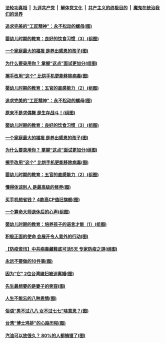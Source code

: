 

####  [法轮功真相](../../../../basic/blob/master/README.md?t=04191330) &nbsp;|&nbsp; [九评共产党](../../../../9ping.md/blob/master/README.md?t=04191330) &nbsp;|&nbsp; [解体党文化](../../../../jtdwh.md/blob/master/README.md?t=04191330)  &nbsp;|&nbsp; [共产主义的终极目的](../../../../gczydzjmd.md/blob/master/README.md?t=04191330) &nbsp;|&nbsp; [魔鬼在统治我们的世界](../../../../mgztzwmdsj.md/blob/master/README.md?t=04191330) 

#### [追求完美的“工匠精神”：永不松动的螺母(图)](../pages/p8/929845.md?t=04191330) 

#### [婴幼儿时期的教育：良好的饮食习惯（3）(组图)](../pages/p8/930215.md?t=04191330) 

#### [一个家庭最大的福报 是养出感恩的孩子(图)](../pages/p8/929833.md?t=04191330) 

#### [为什么要录用你？ 掌握“这点”面试更加分(组图)](../pages/p8/930206.md?t=04191330) 

#### [擦手改用“这个” 比烘手机更能移除病毒(图)](../pages/p8/930213.md?t=04191330) 

#### [婴幼儿时期的教育：五官的直感能力（2）(组图)](../pages/p8/930094.md?t=04191330) 

#### [追求完美的“工匠精神”：永不松动的螺母(图)](../pages/p8/929845.md?t=04191330) 

#### [原来不是求偶舞 是生存战斗！(组图)](../pages/p8/930269.md?t=04191330) 

#### [婴幼儿时期的教育：良好的饮食习惯（3）(组图)](../pages/p8/930215.md?t=04191330) 

#### [一个家庭最大的福报 是养出感恩的孩子(图)](../pages/p8/929833.md?t=04191330) 

#### [为什么要录用你？ 掌握“这点”面试更加分(组图)](../pages/p8/930206.md?t=04191330) 

#### [擦手改用“这个” 比烘手机更能移除病毒(图)](../pages/p8/930213.md?t=04191330) 

#### [婴幼儿时期的教育：五官的直感能力（2）(组图)](../pages/p8/930094.md?t=04191330) 

#### [懂得体谅别人 是最高级的修养(图)](../pages/p8/930050.md?t=04191330) 

#### [买手机想省钱？ 4款高CP值旧旗舰(图)](../pages/p8/930111.md?t=04191330) 

#### [一个算命大师退休后的心声(组图)](../pages/p8/930127.md?t=04191330) 

#### [婴幼儿时期的教育：培养孩子的语言才能（1）(组图)](../pages/p8/930058.md?t=04191330) 

#### [积极正面的使命 会展开令人意外的行动(图)](../pages/p8/929991.md?t=04191330) 

#### [【防疫资讯】中共病毒藏鞋底可活5天 专家防疫之道(组图)](../pages/p8/929826.md?t=04191330) 

#### [永远不要做的10件事(图)](../pages/p8/929214.md?t=04191330) 

#### [因为“它” 2位台湾媳妇被迫离婚(图)](../pages/p8/929771.md?t=04191330) 

#### [先生最想要的是妻子的笑容(图)](../pages/p8/929887.md?t=04191330) 

#### [人生不能忘的八种恩情(图)](../pages/p8/929240.md?t=04191330) 

#### [俗语“男不过八八 女不过七七”啥意思？(图)](../pages/p8/929789.md?t=04191330) 

#### [台湾“博士鸡排”的心路历程(图)](../pages/p8/929332.md?t=04191330) 

#### [汽油可以放很久？ 80%的人都搞错了(图)](../pages/p8/929697.md?t=04191330) 

